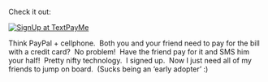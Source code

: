 Check it out:

[![SignUp at
TextPayMe](http://www.textpayme.com/banner/textpayme_banner_328_28.gif)](https://www.textpayme.com/us/secure/index.tpm?clref=OWM5ZDQ5ZTctZDkzZi00ZjA5LTg5NzMtMGViYmM3YWVhMjFk)

Think PayPal + cellphone.  Both you and your friend need to pay for the
bill with a credit card?  No problem!  Have the friend pay for it and
SMS him your half!  Pretty nifty technology.  I signed up.  Now I just
need all of my friends to jump on board.  (Sucks being an ‘early
adopter’ :)

